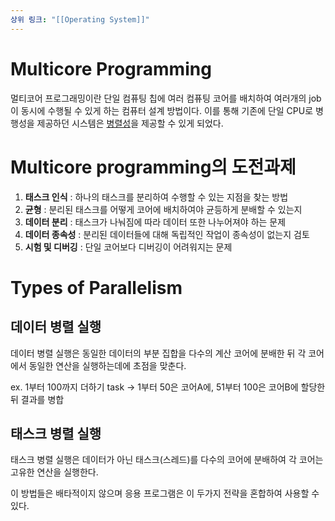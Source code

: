 ```yaml
---
상위 링크: "[[Operating System]]"
---
```

# Multicore Programming
멀티코어 프로그래밍이란 단일 컴퓨팅 칩에 여러 컴퓨팅 코어를 배치하여 여러개의 job이 동시에 수행될 수 있게 하는 컴퓨터 설계 방법이다. 이를 통해 기존에 단일 CPU로 병행성을 제공하던 시스템은 [병렬성](Concurrency와%20Parallelism.md)을 제공할 수 있게 되었다.

# Multicore programming의 도전과제

1. **태스크 인식** : 하나의 태스크를 분리하여 수행할 수 있는 지점을 찾는 방법
2. **균형** : 분리된 태스크를 어떻게 코어에 배치하여야 균등하게 분배할 수 있는지
3. **데이터 분리** : 태스크가 나눠짐에 따라 데이터 또한 나누어져야 하는 문제
4. **데이터 종속성** : 분리된 데이터들에 대해 독립적인 작업이 종속성이 없는지 검토
5. **시험 및 디버깅** : 단일 코어보다 디버깅이 어려워지는 문제

# Types of Parallelism

## 데이터 병렬 실행
데이터 병렬 실행은 동일한 데이터의 부분 집합을 다수의 계산 코어에 분배한 뒤 각 코어에서 동일한 연산을 실행하는데에 초점을 맞춘다.

ex. 1부터 100까지 더하기 task -> 1부터 50은 코어A에, 51부터 100은 코어B에 할당한 뒤 결과를 병합 

## 태스크 병렬 실행
태스크 병렬 실행은 데이터가 아닌 태스크(스레드)를 다수의 코어에 분배하여 각 코어는 고유한 연산을 실행한다.

이 방법들은 배타적이지 않으며 응용 프로그램은 이 두가지 전략을 혼합하여 사용할 수 있다.

